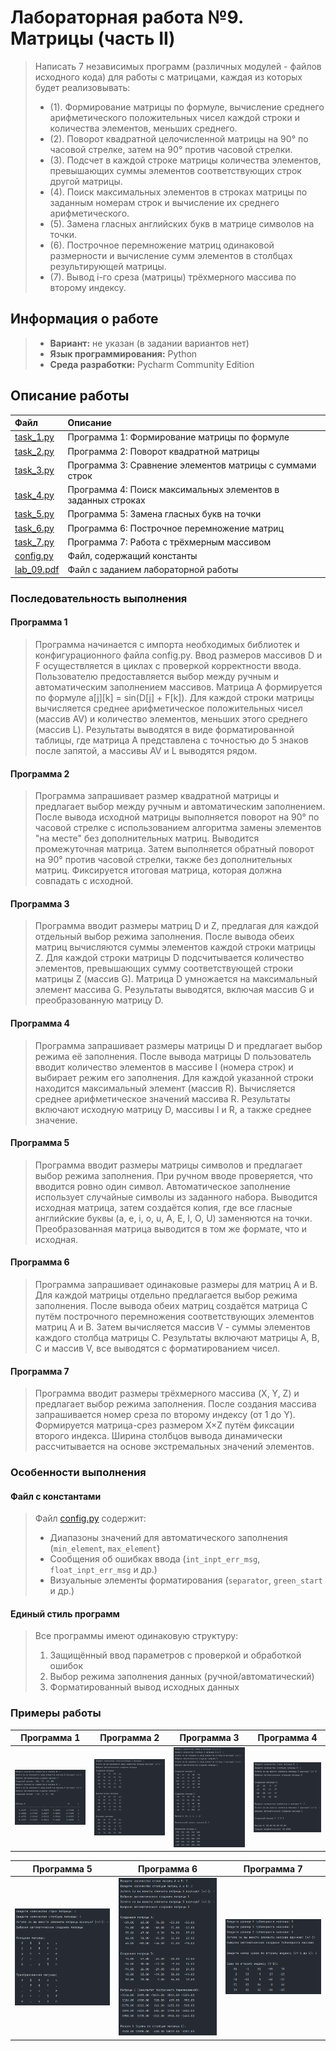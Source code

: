 # Лабораторная работа №9. Матрицы (часть II)

> Написать 7 независимых программ (различных модулей - файлов исходного кода) для работы с матрицами, каждая из которых будет реализовывать:
> - (1). Формирование матрицы по формуле, вычисление среднего арифметического положительных чисел каждой строки и количества элементов, меньших среднего.
> - (2). Поворот квадратной целочисленной матрицы на 90° по часовой стрелке, затем на 90° против часовой стрелки.
> - (3). Подсчет в каждой строке матрицы количества элементов, превышающих суммы элементов соответствующих строк другой матрицы.
> - (4). Поиск максимальных элементов в строках матрицы по заданным номерам строк и вычисление их среднего арифметического.
> - (5). Замена гласных английских букв в матрице символов на точки.
> - (6). Построчное перемножение матриц одинаковой размерности и вычисление сумм элементов в столбцах результирующей матрицы.
> - (7). Вывод i-го среза (матрицы) трёхмерного массива по второму индексу.

## Информация о работе
> - **Вариант:** не указан (в задании вариантов нет)
> - **Язык программирования:** Python
> - **Среда разработки:** Pycharm Community Edition

## Описание работы

| Файл                                                                                                                           | Описание                                                                 |
|:-------------------------------------------------------------------------------------------------------------------------------|:-------------------------------------------------------------------------|
| [task_1.py](https://github.com/Kori-Tamashi/bmstu/blob/main/first_semester/programming/lab_09/code/task_1.py)                  | Программа 1: Формирование матрицы по формуле                             |
| [task_2.py](https://github.com/Kori-Tamashi/bmstu/blob/main/first_semester/programming/lab_09/code/task_2.py)                  | Программа 2: Поворот квадратной матрицы                                  |
| [task_3.py](https://github.com/Kori-Tamashi/bmstu/blob/main/first_semester/programming/lab_09/code/task_3.py)                  | Программа 3: Сравнение элементов матрицы с суммами строк                |
| [task_4.py](https://github.com/Kori-Tamashi/bmstu/blob/main/first_semester/programming/lab_09/code/task_4.py)                  | Программа 4: Поиск максимальных элементов в заданных строках            |
| [task_5.py](https://github.com/Kori-Tamashi/bmstu/blob/main/first_semester/programming/lab_09/code/task_5.py)                  | Программа 5: Замена гласных букв на точки                               |
| [task_6.py](https://github.com/Kori-Tamashi/bmstu/blob/main/first_semester/programming/lab_09/code/task_6.py)                  | Программа 6: Построчное перемножение матриц                             |
| [task_7.py](https://github.com/Kori-Tamashi/bmstu/blob/main/first_semester/programming/lab_09/code/task_7.py)                  | Программа 7: Работа с трёхмерным массивом                               |
| [config.py](https://github.com/Kori-Tamashi/bmstu/blob/main/first_semester/programming/lab_09/code/config.py)                  | Файл, содержащий константы                                              |
| [lab_09.pdf](https://github.com/Kori-Tamashi/bmstu/blob/main/first_semester/programming/lab_09/documents/lab_09.pdf)           | Файл c заданием лабораторной работы                                     |

### Последовательность выполнения

#### Программа 1
> Программа начинается с импорта необходимых библиотек и конфигурационного файла config.py. Ввод размеров массивов D и F осуществляется в циклах с проверкой корректности ввода. Пользователю предоставляется выбор между ручным и автоматическим заполнением массивов. Матрица A формируется по формуле a[j][k] = sin(D[j] + F[k]). Для каждой строки матрицы вычисляется среднее арифметическое положительных чисел (массив AV) и количество элементов, меньших этого среднего (массив L). Результаты выводятся в виде форматированной таблицы, где матрица A представлена с точностью до 5 знаков после запятой, а массивы AV и L выводятся рядом.

#### Программа 2
> Программа запрашивает размер квадратной матрицы и предлагает выбор между ручным и автоматическим заполнением. После вывода исходной матрицы выполняется поворот на 90° по часовой стрелке с использованием алгоритма замены элементов "на месте" без дополнительных матриц. Выводится промежуточная матрица. Затем выполняется обратный поворот на 90° против часовой стрелки, также без дополнительных матриц. Фиксируется итоговая матрица, которая должна совпадать с исходной.

#### Программа 3
> Программа вводит размеры матриц D и Z, предлагая для каждой отдельный выбор режима заполнения. После вывода обеих матриц вычисляются суммы элементов каждой строки матрицы Z. Для каждой строки матрицы D подсчитывается количество элементов, превышающих сумму соответствующей строки матрицы Z (массив G). Матрица D умножается на максимальный элемент массива G. Результаты выводятся, включая массив G и преобразованную матрицу D.

#### Программа 4
> Программа запрашивает размеры матрицы D и предлагает выбор режима её заполнения. После вывода матрицы D пользователь вводит количество элементов в массиве I (номера строк) и выбирает режим его заполнения. Для каждой указанной строки находится максимальный элемент (массив R). Вычисляется среднее арифметическое значений массива R. Результаты включают исходную матрицу D, массивы I и R, а также среднее значение.

#### Программа 5
> Программа вводит размеры матрицы символов и предлагает выбор режима заполнения. При ручном вводе проверяется, что вводится ровно один символ. Автоматическое заполнение использует случайные символы из заданного набора. Выводится исходная матрица, затем создаётся копия, где все гласные английские буквы (a, e, i, o, u, A, E, I, O, U) заменяются на точки. Преобразованная матрица выводится в том же формате, что и исходная.

#### Программа 6
> Программа запрашивает одинаковые размеры для матриц A и B. Для каждой матрицы отдельно предлагается выбор режима заполнения. После вывода обеих матриц создаётся матрица C путём построчного перемножения соответствующих элементов матриц A и B. Затем вычисляется массив V - суммы элементов каждого столбца матрицы C. Результаты включают матрицы A, B, C и массив V, все выводятся с форматированием чисел.

#### Программа 7
> Программа вводит размеры трёхмерного массива (X, Y, Z) и предлагает выбор режима заполнения. После создания массива запрашивается номер среза по второму индексу (от 1 до Y). Формируется матрица-срез размером X×Z путём фиксации второго индекса. Ширина столбцов вывода динамически рассчитывается на основе экстремальных значений элементов.

### Особенности выполнения

#### Файл с константами
> Файл [config.py](https://github.com/Kori-Tamashi/bmstu/blob/main/first_semester/programming/lab_09/code/config.py) содержит:
> - Диапазоны значений для автоматического заполнения (`min_element`, `max_element`)
> - Сообщения об ошибках ввода (`int_inpt_err_msg`, `float_inpt_err_msg` и др.)
> - Визуальные элементы форматирования (`separator`, `green_start` и др.)

#### Единый стиль программ
> Все программы имеют одинаковую структуру:
> 1. Защищённый ввод параметров с проверкой и обработкой ошибок
> 2. Выбор режима заполнения данных (ручной/автоматический)
> 3. Форматированный вывод исходных данных

### Примеры работы

|           Программа 1           |           Программа 2           |           Программа 3           |           Программа 4           |
|:-------------------------------:|:-------------------------------:|:-------------------------------:|:-------------------------------:|
| ![program_1](images/image1.png) | ![program_2](images/image2.png) | ![program_3](images/image3.png) | ![program_4](images/image4.png) |

|           Программа 5           |           Программа 6           |           Программа 7           |
|:-------------------------------:|:-------------------------------:|:-------------------------------:|
| ![program_5](images/image5.png) | ![program_6](images/image6.png) | ![program_7](images/image7.png) |